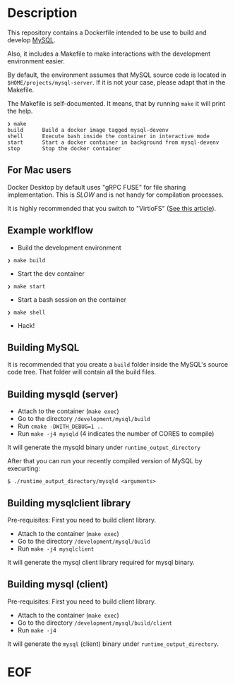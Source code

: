 # Description

This repository contains a Dockerfile intended to be use to build and develop [MySQL](https://github.com/mysql/mysql-server/).


Also, it includes a Makefile to make interactions with the development environment easier.

By default, the environment assumes that MySQL source code is located in `$HOME/projects/mysql-server`. If it is not your case, please adapt that in the Makefile.

The Makefile is self-documented. It means, that by running `make` it will print the help.

```shell
❯ make
build      Build a docker image tagged mysql-devenv
shell      Execute bash inside the container in interactive mode
start      Start a docker container in background from mysql-devenv
stop       Stop the docker container
```

## For Mac users

Docker Desktop by default uses "gRPC FUSE" for file sharing implementation. This is *SLOW* and is not handy for compilation processes.

It is highly recommended that you switch to "VirtioFS" ([See this article](https://www.docker.com/blog/speed-boost-achievement-unlocked-on-docker-desktop-4-6-for-mac/)).


## Example worklflow

- Build the development environment

```shell
❯ make build
```

- Start the dev container

```shell
❯ make start
```

- Start a bash session on the container

```shell
❯ make shell
```

- Hack!


## Building MySQL

It is recommended that you create a `build` folder inside the MySQL's source code tree. That folder will contain all the build files.


## Building mysqld (server)

- Attach to the container (`make exec`)
- Go to the directory `/development/mysql/build`
- Run `cmake -DWITH_DEBUG=1 ..`
- Run `make -j4 mysqld` (4 indicates the number of CORES to compile)

It will generate the mysqld binary under `runtime_output_directory`

After that you can run your recently compiled version of MySQL by execurting:
```shell
$ ./runtime_output_directory/mysqld <arguments>
```


## Building mysqlclient library

Pre-requisites: First you need to build client library.

- Attach to the container (`make exec`)
- Go to the directory `/development/mysql/build`
- Run `make -j4 mysqlclient`

It will generate the mysql client library required for mysql binary.


## Building mysql (client)

Pre-requisites: First you need to build client library.

- Attach to the container (`make exec`)
- Go to the directory `/development/mysql/build/client`
- Run `make -j4`

It will generate the `mysql` (client) binary under `runtime_output_directory`.

# EOF
